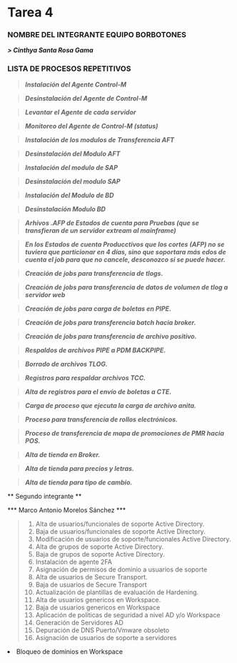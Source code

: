 # <h1> Tarea 4 </h1> #

### NOMBRE DEL INTEGRANTE EQUIPO BORBOTONES ###
***> Cinthya Santa Rosa Gama***

### LISTA DE PROCESOS REPETITIVOS ###

> **_Instalación del Agente Control-M_**

> **_Desinstalación del Agente de Control-M_**

> **_Levantar el Agente de cada servidor_**

> **_Monitoreo del Agente de Control-M (status)_**

> **_Instalación de los modulos de Transferencia AFT_**

> **_Desinstalación del Modulo AFT_**

> **_Instalación del modulo de SAP_**

> **_Desinstalación del modulo SAP_**

> **_Instalación del Modulo de BD_**

> **_Desinstalación Modulo BD_**

> **_Arhivos .AFP de Estados de cuenta para Pruebas (que se transfieran de un servidor extream al mainframe)_**

> **_En los Estados de cuenta Producctivos que los cortes (AFP) no se tuviera que particionar en 4 días, sino que soportara más edos de cuenta el job para que no cancele, desconozco si se puede hacer._**

> **_Creación de jobs para transferencia de tlogs._**

> **_Creación de jobs para transferencia de datos de volumen de tlog a servidor web_**

> **_Creación de jobs para carga de boletas en PIPE._**

> **_Creación de jobs para transferencia batch hacia broker._**

> **_Creación de jobs para transferencia de archivo positivo._**

> **_Respaldos de archivos PIPE a PDM BACKPIPE._**

> **_Borrado de archivos TLOG._**

> **_Registros para respaldar archivos TCC._**

> **_Alta de registros para el envío de boletas a CTE._**

> **_Carga de proceso que ejecuta la carga de archivo anita._**

> **_Proceso para transferencia de rollos electrónicos._**

> **_Proceso de transferencia de mapa de promociones de PMR hacia POS._**

> **_Alta de tienda en Broker._**

> **_Alta de tienda para precios y letras._**

> **_Alta de tienda para tipo de cambio._**
 
** Segundo integrante **

*** Marco Antonio Morelos Sánchez ***

 > <ol start="1" type="1" reversed>
  ><li value="1">Alta de usuarios/funcionales de soporte Active Directory.</li>
  ><li value="2">Baja de usuarios/funcionales de soporte Active Directory.</li>
  ><li value="3">Modificación de usuarios de soporte/funcionales Active Directory.</li>
  ><li value="4">Alta de grupos de soporte Active Directory.</li>
  ><li value="5">Baja de grupos de soporte Active Directory.</li>
  ><li value="6">Instalación de agente 2FA</li>
  ><li value="7">Asignación de permisos de dominio a usuarios de soporte </li>
  ><li value="8">Alta de usuarios de Secure Transport.</li>
  ><li value="9">Baja de usuarios de Secure Transport</li>
  ><li value="10">Actualización de plantillas de evaluación de Hardening.</li>
  ><li value="11">Alta de usuarios genericos en Workspace.</li>
  ><li value="12">Baja de usuarios genericos en Workspace</li>
  ><li value="13">Aplicación de politicas de seguridad a nivel AD y/o Workspace</li>
  ><li value="14">Generación de Servidores AD</li>
  ><li value="15">Depuración de DNS Puerto/Vmware obsoleto</li>
   ><li value="16">Asignación de usuarios de soporte a servidores</li>
  <li value="17">Bloqueo de dominios  en Workspace</li>    
</ol>
 







